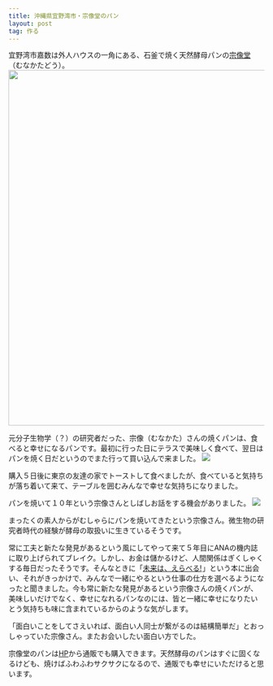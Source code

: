 ```yaml
---
title: 沖縄県宜野湾市・宗像堂のパン
layout: post
tag: 作る
---
```



宜野湾市嘉数は外人ハウスの一角にある、石釜で焼く天然酵母パンの<a href="http://www.munakatado.com/" target="_blank">宗像堂</a>（むなかたどう）。
<img src="http://img.f.hatena.ne.jp/images/fotolife/k/kobapan/20100423/20100423105755.jpg" height="700px">

元分子生物学（？）の研究者だった、宗像（むなかた）さんの焼くパンは、食べると幸せになるパンです。最初に行った日にテラスで美味しく食べて、翌日はパンを焼く日だというのでまた行って買い込んで来ました。
![](http://cdn-ak.f.st-hatena.com/images/fotolife/k/kobapan/20100417/20100417120759.jpg)

購入５日後に東京の友達の家でトーストして食べましたが、食べていると気持ちが落ち着いて来て、テーブルを囲むみんなで幸せな気持ちになりました。


パンを焼いて１０年という宗像さんとしばしお話をする機会がありました。
![](http://cdn-ak.f.st-hatena.com/images/fotolife/k/kobapan/20100417/20100417121911.jpg)

まったくの素人からがむしゃらにパンを焼いてきたという宗像さん。微生物の研究者時代の経験が酵母の取扱いに生きているそうです。

常に工夫と新たな発見があるという風にしてやって来て５年目にANAの機内誌に取り上げられてブレイク。しかし、お金は儲かるけど、人間関係はぎくしゃくする毎日だったそうです。そんなときに「<a href="http://www.amazon.co.jp/gp/product/未来は、えらべる!/489976250X?ie=UTF8&linkCode=as2&camp=247&creative=1211&tag=kobapan-22&creativeASIN=489976250X" target="_blank">未来は、えらべる!</a><img src="http://www.assoc-amazon.jp/e/ir?t=kobapan-22&l=as2&o=9&a=489976250X" width="1" height="1" border="0" alt="" style="border:none !important; margin:0px !important;" />」という本に出会い、それがきっかけで、みんなで一緒にやるという仕事の仕方を選べるようになったと聞きました。今も常に新たな発見があるという宗像さんの焼くパンが、美味しいだけでなく、幸せになれるパンなのには、皆と一緒に幸せになりたいとう気持ちも味に含まれているからのような気がします。


「面白いことをしてさえいれば、面白い人同士が繋がるのは結構簡単だ」とおっしゃっていた宗像さん。またお会いしたい面白い方でした。


宗像堂のパンは<a href="http://www.munakatado.com" target="_blank">HP</a>から通販でも購入できます。天然酵母のパンはすぐに固くなるけども、焼けばふわふわサクサクになるので、通販でも幸せにいただけると思います。


　
